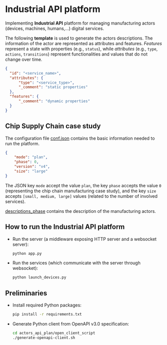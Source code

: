 # Industrial API platform

Implementing **Industrial API** platform for managing manufacturing actors (devices, machines, humans,...) digital services. 

The following **template** is used to generate the actors descriptions. The information of the actor are represented as attributes and features. <em>Features</em> represent a state with properties (e.g., <code>status</code>), while <em>attributes</em> (e.g., <code>type</code>, <code>actions</code>, <code>transitions</code>) represent functionalities and values that do not change over time.
```json
{
  "id": "<service_name>",
  "attributes": {
      "type": "<service_type>",
      "_comment": "static properties"
  },
  "features": {
      "_comment": "dynamic properties"
  }
}
```

## Chip Supply Chain case study
The configuration file [conf.json](conf.json) contains the basic information needed to run the platform.
```json
{
    "mode": "plan",
    "phase": 0,
    "version": "v4",
    "size": "large"
}
```
The JSON key <code>mode</code> accept the value <code>plan</code>, the key <code>phase</code> accepts the value <code>0</code> (representing the chip chain manufacturing case study), and the key <code>size</code> accepts <code>[small, medium, large]</code> values (related to the number of involved services).

[descriptions_phase](descriptions_phase0_v4) contains the description of the manufacturing actors.


## How to run the Industrial API platform
- Run the server (a middleware exposing HTTP server and a websocket server):
  ```sh
  python app.py
  ```

- Run the services (which communicate with the server through websocket):
  ```sh
  python launch_devices.py
  ```

## Preliminaries
- Install required Python packages:
  ```sh
  pip install -r requirements.txt
  ```

- Generate Python client from OpenAPI v3.0 specification:
  ```sh
  cd actors_api_plan/open_client_script
  ./generate-openapi-client.sh
  ```

